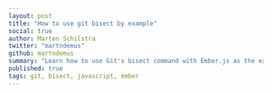 ```yaml
---
layout: post
title: "How to use git bisect by example"
social: true
author: Marten Schilstra
twitter: "martndemus"
github: martndemus
summary: "Learn how to use Git's bisect command with Ember.js as the example"
published: true
tags: git, bisect, javascript, ember
---
```

